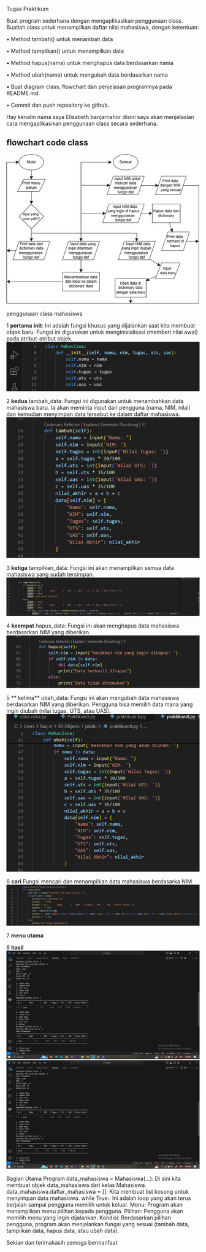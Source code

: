 Tugas Praktikum

Buat program sederhana dengan mengaplikasikan penggunaan class. Buatlah class untuk menampilkan daftar nilai mahasiswa, dengan ketentuan:

• Method tambah() untuk menambah data

• Method tampilkan() untuk menampilkan data

• Method hapus(nama) untuk menghapus data berdasarkan nama

• Method ubah(nama) untuk mengubah data berdasarkan nama

• Buat diagram class, flowchart dan penjelasan programnya pada README.md.

• Commit dan push repository ke github.

Hay kenalin nama saya Elisabeth banjarnahor disini saya akan menjelaslan cara mengaplikasikan penggunaan class secara sederhana. 


## flowchart code class ##
![](https://github.com/Elisabethbanjarnahor/Praktikum-ke-8/blob/9e3da96ddb4132291e59a756a31566070e488e58/flowchart.jpg)



penggunaan class mahasiswa

1 **pertama**
__init__: Ini adalah fungsi khusus yang dijalankan saat kita membuat objek baru. Fungsi ini digunakan untuk menginisialisasi (memberi nilai awal) pada atribut-atribut objek.
![](https://github.com/Elisabethbanjarnahor/Praktikum-ke-8/blob/70b13b0773a208e75a42d698cc4a51511f462dd4/393561224-bb33f7eb-67fa-45f7-89b3-d11394820d07.png)


2 **kedua**
tambah_data: Fungsi ini digunakan untuk menambahkan data mahasiswa baru. Ia akan meminta input dari pengguna (nama, NIM, nilai) dan kemudian menyimpan data tersebut ke dalam daftar mahasiswa.
![](https://github.com/Elisabethbanjarnahor/Praktikum-ke-8/blob/28251d09560fbd69b43fd304ea36b917503a5b66/393561751-d3ff80bd-b503-49ca-a7a9-e3b73ef68e10.png)


3 **ketiga**
tampilkan_data: Fungsi ini akan menampilkan semua data mahasiswa yang sudah tersimpan.
![](https://github.com/Elisabethbanjarnahor/Praktikum-ke-8/blob/1b7ff3491b22b521a0a900acfee8cf951f61267b/393561563-ea3fb839-cf15-437c-aaf3-87df4667d21e.png)


4 **keempat**
hapus_data: Fungsi ini akan menghapus data mahasiswa berdasarkan NIM yang diberikan.
![](https://github.com/Elisabethbanjarnahor/Praktikum-ke-8/blob/5a5b7dbba05c526782b2563f0b9aef790d24c025/393561821-5625562f-c942-4655-afa8-820ea4d2f0e1.png)


5 ** kelima**
ubah_data: Fungsi ini akan mengubah data mahasiswa berdasarkan NIM yang diberikan. Pengguna bisa memilih data mana yang ingin diubah (nilai tugas, UTS, atau UAS).
![](https://github.com/Elisabethbanjarnahor/Praktikum-ke-8/blob/f66b6b6e29ba0d9517142533062485d84f8cefa2/393561766-cde4e49a-bed6-4530-9ccf-8d8015f6b36c.png)

6 **cari**
Fungsi mencari dan menampilkan data mahasiswa berdasarka NIM
![](https://github.com/Elisabethbanjarnahor/Praktikum-ke-8/blob/4494ba6002916bd00a637f864fbe88c4e1c5a064/393561829-5cef06d8-9e9e-4023-b1d9-caa9e7770a3f.png)


7 **menu utama**



8 **hasil** 
![](https://github.com/Elisabethbanjarnahor/Praktikum-ke-8/blob/dd1130b74bf558242fd9a3d462684637cb326cc0/393561907-31f09554-180c-4b53-8e54-830c5e996615.png)
![](https://github.com/Elisabethbanjarnahor/Praktikum-ke-8/blob/ab58b0943184ee1f45aec80b46c87917dbbd32f7/393561907-31f09554-180c-4b53-8e54-830c5e996615.png)

Bagian Utama Program
data_mahasiswa = Mahasiswa(...): Di sini kita membuat objek data_mahasiswa dari kelas Mahasiswa.
data_mahasiswa.daftar_mahasiswa = []: Kita membuat list kosong untuk menyimpan data mahasiswa.
while True:: Ini adalah loop yang akan terus berjalan sampai pengguna memilih untuk keluar.
Menu: Program akan menampilkan menu pilihan kepada pengguna.
Pilihan: Pengguna akan memilih menu yang ingin dijalankan.
Kondisi: Berdasarkan pilihan pengguna, program akan menjalankan fungsi yang sesuai (tambah data, tampilkan data, hapus data, atau ubah data).

Sekian dan terimakasih semoga bermanfaat
